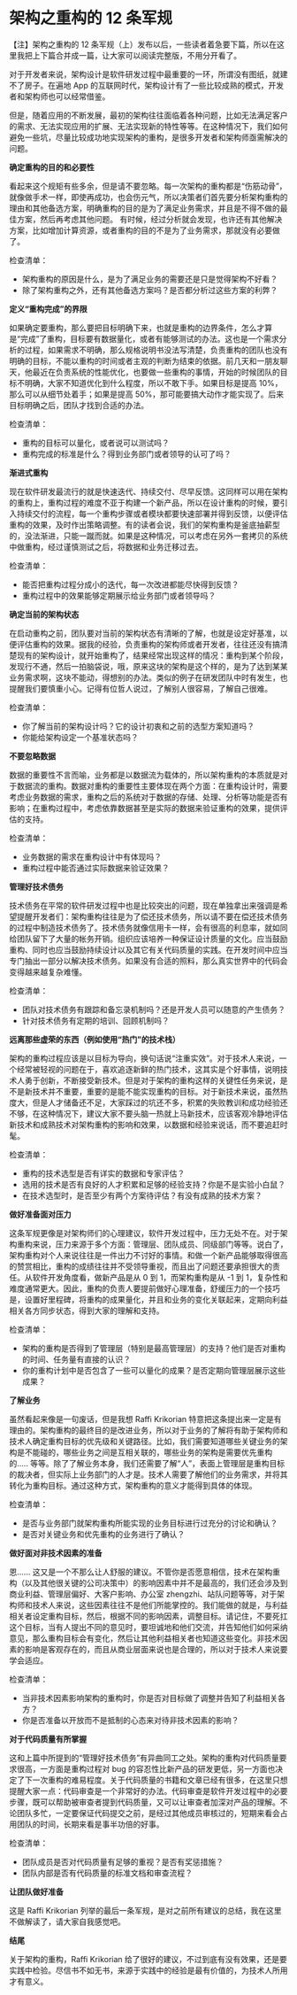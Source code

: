 # 架构之重构的 12 条军规

【注】架构之重构的 12 条军规（上）发布以后，一些读者着急要下篇，所以在这里我把上下篇合并成一篇，让大家可以阅读完整版，不用分开看了。

对于开发者来说，架构设计是软件研发过程中最重要的一环，所谓没有图纸，就建不了房子。在遍地 App 的互联网时代，架构设计有了一些比较成熟的模式，开发者和架构师也可以经常借鉴。

但是，随着应用的不断发展，最初的架构往往面临着各种问题，比如无法满足客户的需求、无法实现应用的扩展、无法实现新的特性等等。在这种情况下，我们如何避免一些坑，尽量比较成功地实现架构的重构，是很多开发者和架构师亟需解决的问题。

**确定重构的目的和必要性**

看起来这个规矩有些多余，但是请不要忽略。每一次架构的重构都是“伤筋动骨”，就像做手术一样，即使再成功，也会伤元气，所以决策者们首先要分析架构重构的理由和其他备选方案，明确重构的目的是为了满足业务需求，并且是不得不做的最佳方案，然后再考虑其他问题。 有时候，经过分析就会发现，也许还有其他解决方案，比如增加计算资源，或者重构的目的不是为了业务需求，那就没有必要做了。

检查清单：

* 架构重构的原因是什么，是为了满足业务的需要还是只是觉得架构不好看？
* 除了架构重构之外，还有其他备选方案吗？是否都分析过这些方案的利弊？

**定义“重构完成”的界限**

如果确定要重构，那么要把目标明确下来，也就是重构的边界条件，怎么才算是“完成”了重构，目标要有数据量化，或者有能够测试的办法。这也是一个需求分析的过程，如果需求不明确，那么规格说明书没法写清楚，负责重构的团队也没有明确的目标，不能以重构的时间或者主观的判断为结束的依据。前几天和一朋友聊天，他最近在负责系统的性能优化，也要做一些重构的事情，开始的时候团队的目标不明确，大家不知道优化到什么程度，所以不敢下手。如果目标是提高 10%，那么可以从细节处着手；如果是提高 50%，那可能要搞大动作才能实现了。后来目标明确之后，团队才找到合适的办法。

检查清单：

* 重构的目标可以量化，或者说可以测试吗？
* 重构完成的标准是什么？得到业务部门或者领导的认可了吗？

**渐进式重构**

现在软件研发最流行的就是快速迭代、持续交付、尽早反馈。这同样可以用在架构的重构上，重构过程的难度不亚于构建一个新产品，所以在设计重构的时候，要引入持续交付的流程，每一个重构步骤或者模块都要快速部署并得到反馈，以便评估重构的效果，及时作出策略调整。有的读者会说，我们的架构重构是釜底抽薪型的，没法渐进，只能一蹴而就。如果是这种情况，可以考虑在另外一套拷贝的系统中做重构，经过谨慎测试之后，将数据和业务迁移过去。

检查清单：

* 能否把重构过程分成小的迭代，每一次改进都能尽快得到反馈？
* 重构过程中的效果能够定期展示给业务部门或者领导吗？

**确定当前的架构状态**

在启动重构之前，团队要对当前的架构状态有清晰的了解，也就是设定好基准，以便评估重构的效果。据我的经验，负责重构的架构师或者开发者，往往还没有搞清楚现有的架构设计，就开始重构了，结果经常出现这样的情况：重构到某个阶段，发现行不通，然后一拍脑袋说，哦，原来这块的架构是这个样的，是为了达到某某业务需求啊，这块不能动，得想别的办法。类似的例子在研发团队中时有发生，也提醒我们要慎重小心。记得有位哲人说过，了解别人很容易，了解自己很难。

检查清单：

* 你了解当前的架构设计吗？它的设计初衷和之前的选型方案知道吗？
* 你能给架构设定一个基准状态吗？

**不要忽略数据**

数据的重要性不言而喻，业务都是以数据流为载体的，所以架构重构的本质就是对于数据流的重构。数据对重构的重要性主要体现在两个方面：在重构设计时，需要考虑业务数据的需求，重构之后的系统对于数据的存储、处理、分析等功能是否有影响；在重构过程中，考虑依靠数据甚至是实际的数据来验证重构的效果，提供评估的支持。

检查清单：

* 业务数据的需求在重构设计中有体现吗？
* 重构过程中能否通过实际数据来验证效果？

**管理好技术债务**

技术债务在平常的软件研发过程中也是比较突出的问题，现在单独拿出来强调是希望提醒开发者们：架构重构往往是为了偿还技术债务，所以请不要在偿还技术债务的过程中制造技术债务了。技术债务就像信用卡一样，会有很高的利息率，就如同给团队留下了大量的帐务开销。组织应该培养一种保证设计质量的文化。应当鼓励重构、同时也应当鼓励持续设计以及其它有关代码质量的实践。在开发时间中应当专门抽出一部分以解决技术债务。如果没有合适的照料，那么真实世界中的代码会变得越来越复杂难懂。

检查清单：

* 团队对技术债务有跟踪和备忘录机制吗？还是开发人员可以随意的产生债务？
* 针对技术债务有定期的培训、回顾机制吗？

**远离那些虚荣的东西（例如使用“热门”的技术栈）**

架构的重构过程应该是以目标为导向，换句话说“注重实效”。对于技术人来说，一个经常被轻视的问题在于，喜欢追逐新鲜的热门技术，这其实是个好事情，说明技术人勇于创新，不断接受新技术。但是对于架构的重构这样的关键性任务来说，是不是新技术并不重要，重要的是能不能实现重构的目标。对于新技术来说，虽然热度大，但是人才储备还不足，大家踩过的坑还不多，积累的失败教训和成功经验还不够，在这种情况下，建议大家不要头脑一热就上马新技术，应该客观冷静地评估新技术和成熟技术对架构重构的影响和效果，以数据和经验来说话，而不要追赶时髦。

检查清单：

* 重构的技术选型是否有详实的数据和专家评估？
* 选用的技术是否有良好的人才积累和足够的经验支持？你是不是实验小白鼠？
* 在技术选型时，是否至少有两个方案待评估？有没有成熟的技术方案？

**做好准备面对压力**

这条军规更像是对架构师们的心理建议，软件开发过程中，压力无处不在。对于架构重构来说，压力来源于多个方面：管理层、团队成员、同级部门等等。说白了，架构重构对个人来说往往是一件出力不讨好的事情。和做一个新产品能够取得很高的赞赏相比，重构的成绩往往并不受领导重视，而且出了问题还要承担很大的责任。从软件开发角度看，做新产品是从 0 到 1，而架构重构是从 -1 到 1，复杂性和难度通常更大。因此，重构的负责人要提前做好心理准备，舒缓压力的一个技巧是，设置好里程碑，将重构的成果量化，并且和业务的变化关联起来，定期向利益相关各方同步状态，得到大家的理解和支持。

检查清单：

* 架构的重构是否得到了管理层（特别是最高管理层）的支持？他们是否对重构的时间、任务量有直接的认识？
* 你的重构计划中是否包含了一些可以量化的成果？是否定期向管理层展示这些成果？

**了解业务**

虽然看起来像是一句废话，但是我想 Raffi Krikorian 特意把这条提出来一定是有理由的。架构重构的最终目的是改进业务，所以对于业务的了解将有助于架构师和技术人确定重构目标的优先级和关键路径。比如，我们需要知道哪些关键业务的架构是不能碰的，哪些业务之间是互相关联的，哪些业务的架构是需要优先重构的..... 等等。除了了解业务本身，我们还需要了解“人”，表面上管理层是重构目标的裁决者，但实际上业务部门的人才是。技术人需要了解他们的业务需求，并将其转化为重构目标。通过这种方式，架构重构的意义才能得到具体的体现。

检查清单：

* 是否与业务部门就架构重构所能实现的业务目标进行过充分的讨论和确认？
* 是否对关键业务和优先重构的业务进行了确认？

**做好面对非技术因素的准备**

恩...... 这又是一个不那么让人舒服的建议。不管你是否愿意相信，技术在架构重构（以及其他很关键的公司决策中）的影响因素中并不是最高的，我们还会涉及到商业利益、管理层偏好、大客户影响、办公室 zhengzhi、站队问题等等，对于架构师和技术人来说，这些因素往往不是他们所能掌控的。我们能做的就是，与利益相关者设定重构目标，然后，根据不同的影响因素，调整目标。请记住，不要死扛这个目标，当有人提出不同的意见时，要坦诚地和他们交流，并告知他们如何采纳意见，那么重构目标会有变化，然后让其他利益相关者也知道这些变化。非技术因素的影响是客观存在的，而且从商业层面来说也是合理的，所以对于技术人来说要学会适应。

检查清单：

* 当非技术因素影响架构的重构时，你是否对目标做了调整并告知了利益相关各方？
* 你是否准备以开放而不是抵制的心态来对待非技术因素的影响？

**对于代码质量有所掌握**

这和上篇中所提到的“管理好技术债务”有异曲同工之处。架构的重构对代码质量要求很高，一方面是重构过程对 bug 的容忍性比新产品的研发更低，另一方面也决定了下一次重构的难易程度。关于代码质量的书籍和文章已经有很多，在这里只想提醒大家一点：代码审查是一个非常好的办法。代码审查是软件开发过程中的必要步骤，既可以帮助被审查者提到代码质量，又可以让审查者加深对产品的理解。不论团队多忙，一定要保证代码提交之前，是经过其他成员审核过的，短期来看会占用团队的时间，长期来看是事半功倍的好事。

检查清单：

* 团队成员是否对代码质量有足够的重视？是否有奖惩措施？
* 团队内部是否有代码质量的标准文档和审查流程？

**让团队做好准备**

这是 Raffi Krikorian 列举的最后一条军规，是对之前所有建议的总结，我在这里不做解读了，请大家自我感觉吧。

**结尾**

关于架构的重构，Raffi Krikorian 给了很好的建议，不过到底有没有效果，还是要实践中检验。尽信书不如无书，来源于实践中的经验是最有价值的，为技术人所用才有意义。

